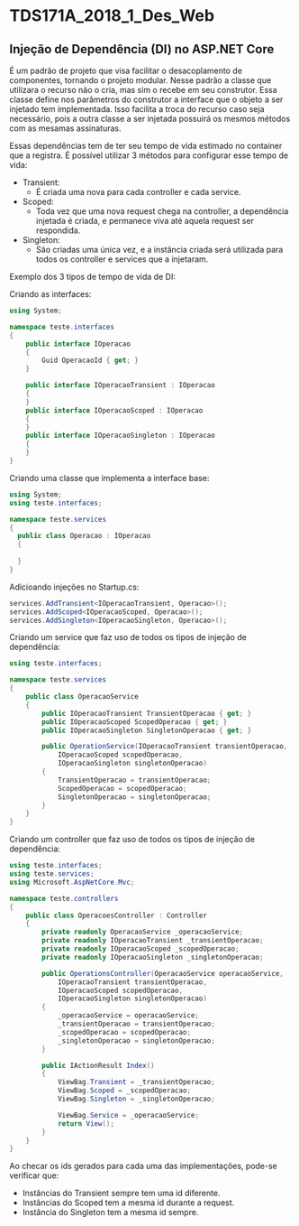# TDS171A_2018_1_Des_Web

<h2>Injeção de Dependência (DI) no ASP.NET Core</h2>

É um padrão de projeto que visa facilitar o desacoplamento de componentes, tornando o projeto modular. Nesse padrão a classe que utilizara o recurso não o cria, mas sim o recebe em seu construtor. Essa classe define nos parâmetros do construtor a interface que o objeto a ser injetado tem implementada. Isso facilita a troca do recurso caso seja necessário, pois a outra classe a ser injetada possuirá os mesmos métodos com as mesamas assinaturas.

Essas dependências tem de ter seu tempo de vida estimado no container que a registra. É possível utilizar 3 métodos para configurar esse tempo de vida:
- Transient:
  - É criada uma nova para cada controller e cada service.
- Scoped:
  - Toda vez que uma nova request chega na controller, a dependência injetada é criada, e permanece viva até aquela request ser respondida.
- Singleton:
  - São criadas uma única vez, e a instância criada será utilizada para todos os controller e services que a injetaram.
  
Exemplo dos 3 tipos de tempo de vida  de DI:

Criando as interfaces:

``` c#
using System;

namespace teste.interfaces
{
    public interface IOperacao
    {
        Guid OperacaoId { get; }
    }

    public interface IOperacaoTransient : IOperacao
    {
    }
    public interface IOperacaoScoped : IOperacao
    {
    }
    public interface IOperacaoSingleton : IOperacao
    {
    }
}
```
Criando uma classe que implementa a interface base:

``` c#
using System;
using teste.interfaces;

namespace teste.services
{
  public class Operacao : IOperacao
  {
    
  }
}
```
Adicioando injeções no Startup.cs:

``` c#
services.AddTransient<IOperacaoTransient, Operacao>();
services.AddScoped<IOperacaoScoped, Operacao>();
services.AddSingleton<IOperacaoSingleton, Operacao>();
```

Criando um service que faz uso de todos os tipos de injeção de dependência:

``` c#
using teste.interfaces;

namespace teste.services
{
    public class OperacaoService
    {
        public IOperacaoTransient TransientOperacao { get; }
        public IOperacaoScoped ScopedOperacao { get; }
        public IOperacaoSingleton SingletonOperacao { get; }

        public OperationService(IOperacaoTransient transientOperacao,
            IOperacaoScoped scopedOperacao,
            IOperacaoSingleton singletonOperacao)
        {
            TransientOperacao = transientOperacao;
            ScopedOperacao = scopedOperacao;
            SingletonOperacao = singletonOperacao;
        }
    }
}
```

Criando um controller que faz uso de todos os tipos de injeção de dependência:

``` c#
using teste.interfaces;
using teste.services;
using Microsoft.AspNetCore.Mvc;

namespace teste.controllers
{
    public class OperacoesController : Controller
    {
        private readonly OperacaoService _operacaoService;
        private readonly IOperacaoTransient _transientOperacao;
        private readonly IOperacaoScoped _scopedOperacao;
        private readonly IOperacaoSingleton _singletonOperacao;

        public OperationsController(OperacaoService operacaoService,
            IOperacaoTransient transientOperacao,
            IOperacaoScoped scopedOperacao,
            IOperacaoSingleton singletonOperacao)
        {
            _operacaoService = operacaoService;
            _transientOperacao = transientOperacao;
            _scopedOperacao = scopedOperacao;
            _singletonOperacao = singletonOperacao;
        }

        public IActionResult Index()
        {
            ViewBag.Transient = _transientOperacao;
            ViewBag.Scoped = _scopedOperacao;
            ViewBag.Singleton = _singletonOperacao;

            ViewBag.Service = _operacaoService;
            return View();
        }
    }
}
```

Ao checar os ids gerados para cada uma das implementações, pode-se verificar que:
- Instâncias do Transient sempre tem uma id diferente.
- Instâncias do Scoped tem a mesma id durante a request.
- Instância do Singleton tem a mesma id sempre.
